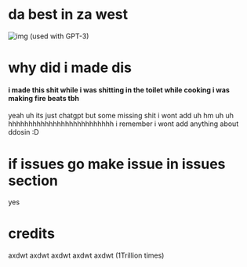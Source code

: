 # da best in za west

![img](https://i.ibb.co/yd8JjxL/image.png)
(used with GPT-3)
# why did i made dis

#### i made this shit while i was shitting in the toilet while cooking i was making fire beats tbh
yeah uh its just chatgpt but some missing shit i wont add uh hm uh uh hhhhhhhhhhhhhhhhhhhhhhhhhh
i remember i wont add anything about ddosin :D

# if issues go make issue in issues section
yes

# credits
axdwt
axdwt
axdwt
axdwt
axdwt (1Trillion times)
